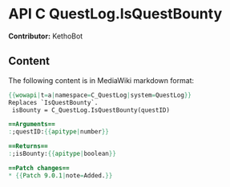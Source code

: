 # API C QuestLog.IsQuestBounty

**Contributor:** KethoBot

## Content

The following content is in MediaWiki markdown format:

```mediawiki
{{wowapi|t=a|namespace=C_QuestLog|system=QuestLog}}
Replaces `IsQuestBounty`.
 isBounty = C_QuestLog.IsQuestBounty(questID)

==Arguments==
:;questID:{{apitype|number}}

==Returns==
:;isBounty:{{apitype|boolean}}

==Patch changes==
* {{Patch 9.0.1|note=Added.}}
```